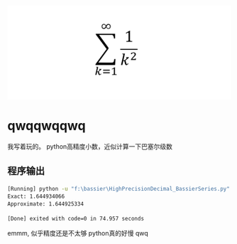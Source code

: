 ![bassier_cover_qwq](bassier_series_cover.png)

# qwqqwqqwq

我写着玩的。
python高精度小数，近似计算一下巴塞尔级数

## 程序输出
```bash
[Running] python -u "f:\bassier\HighPrecisionDecimal_BassierSeries.py"
Exact: 1.644934066
Approximate: 1.644925334

[Done] exited with code=0 in 74.957 seconds
```

emmm, 似乎精度还是不太够
python真的好慢 qwq
